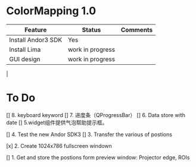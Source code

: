 # ColorMapping 1.0

| Feature | Status | Comments
|---------|--------|-----------
|Install Andor3 SDK  | Yes |
|Install Lima        | work in progress |
|GUI design | work in progress |
|

# To Do
[] 8. keyboard keyword
[] 7. 进度条（QProgressBar）
[] 6. Data store with date
[] 5.widget组件提供气泡帮助提示框。

[] 4. Test the new Andor SDK3
[] 3. Transfer the various of postions

[x] 2. Create 1024x786 fullscreen windown

[] 1. Get and store the postions form preview window: Projector edge, ROIs
